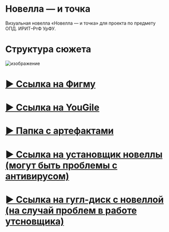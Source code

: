 # Новелла — и точка
 Визуальная новелла «Новелла — и точка» для проекта по предмету ОПД. ИРИТ–РтФ УрФУ.
# Структура сюжета
![изображение](https://github.com/MainEditor/NovelGame/assets/98752769/533ce77c-e526-457f-ad35-86e35bfb5804)
# [► Ссылка на Фигму](https://www.figma.com/file/l9sbRy8FzAK6bmX9ScKztV/novelGame?type=design&node-id=39%3A2&mode=design&t=pc6xIeQuXYFDCmDl-1)
# [► Ссылка на YouGile](https://ru.yougile.com/board/onp3k7411yij)
# [► Папка с артефактами](https://github.com/MainEditor/NovelGame/tree/main/artifacts)
# [► Ссылка на установщик новеллы (могут быть проблемы с антивирусом)](https://github.com/MainEditor/NovelGame/releases/latest/download/NovelGame-0.9-setup.exe)
# [► Ссылка на гугл-диск с новеллой (на случай проблем в работе утсновщика)](https://drive.google.com/file/d/1MmmnRzG5KnbEkJo4IU9CPFEmgjQQdb-g/view?usp=sharing)
